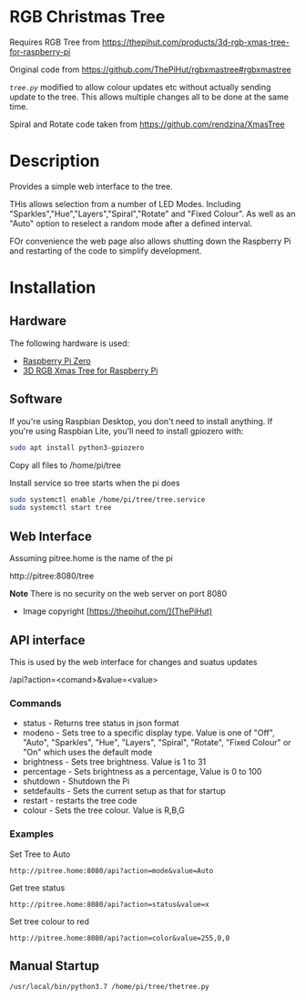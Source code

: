 # RGB Christmas Tree

Requires RGB Tree from
https://thepihut.com/products/3d-rgb-xmas-tree-for-raspberry-pi

Original code from
https://github.com/ThePiHut/rgbxmastree#rgbxmastree

*`tree.py`* modified to allow colour updates etc without actually sending update to the tree. This allows multiple changes all to be done at the same time.

Spiral and Rotate code taken from https://github.com/rendzina/XmasTree

# Description

Provides a simple web interface to the tree.

THis allows selection from a number of LED Modes. Including "Sparkles","Hue","Layers","Spiral","Rotate" and "Fixed Colour". As well as an "Auto" option to reselect a random mode after a defined interval.

FOr convenience the web page also allows shutting down the Raspberry Pi and restarting of the code to simplify development.

# Installation

 ## Hardware
 The following hardware is used:
 - [Raspberry Pi Zero](https://www.raspberrypi.org/products/raspberry-pi-zero-w/)
 - [3D RGB Xmas Tree for Raspberry Pi](https://thepihut.com/products/3d-rgb-xmas-tree-for-raspberry-pi)

 ## Software
If you're using Raspbian Desktop, you don't need to install anything. If you're
using Raspbian Lite, you'll need to install gpiozero with:

```bash
sudo apt install python3-gpiozero
```
Copy all files to /home/pi/tree

Install service so tree starts when the pi does
```bash
sudo systemctl enable /home/pi/tree/tree.service
sudo systemctl start tree
```

## Web Interface
Assuming pitree.home is the name of the pi

http://pitree:8080/tree

**Note** There is no security on the web server on port 8080
- Image copyright [https://thepihut.com/](ThePiHut)

## API interface

This is used by the web interface for changes and suatus updates

/api?action=&lt;comand&gt;&amp;value=&lt;value&gt;

### Commands
- status      - Returns tree status in json format
- modeno      - Sets tree to a specific display type. Value is one of "Off", "Auto", "Sparkles", "Hue", "Layers", "Spiral", "Rotate", "Fixed Colour" or "On" which uses the default mode
- brightness  - Sets tree brightness. Value is 1 to 31
- percentage  - Sets brightness as a percentage, Value is 0 to 100
- shutdown    - Shutdown the Pi
- setdefaults - Sets the current setup as that for startup
- restart     - restarts the tree code
- colour      - Sets the tree colour. Value is R,B,G

### Examples 
Set Tree to Auto
```
http://pitree.home:8080/api?action=mode&value=Auto
```
Get tree status
```
http://pitree.home:8080/api?action=status&value=x
```
Set tree colour to red
```
http://pitree.home:8080/api?action=color&value=255,0,0
```

## Manual Startup

```bash
/usr/local/bin/python3.7 /home/pi/tree/thetree.py
```

